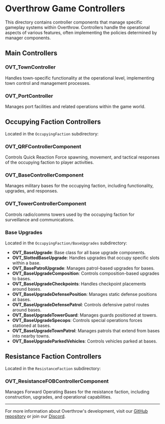 # Overthrow Game Controllers

This directory contains controller components that manage specific gameplay systems within Overthrow. Controllers handle the operational aspects of various features, often implementing the policies determined by manager components.

## Main Controllers

### OVT_TownController
Handles town-specific functionality at the operational level, implementing town control and management processes.

### OVT_PortController
Manages port facilities and related operations within the game world.

## Occupying Faction Controllers

Located in the `OccupyingFaction` subdirectory:

### OVT_QRFControllerComponent
Controls Quick Reaction Force spawning, movement, and tactical responses of the occupying faction to player activities.

### OVT_BaseControllerComponent
Manages military bases for the occupying faction, including functionality, upgrades, and responses.

### OVT_TowerControllerComponent
Controls radio/comms towers used by the occupying faction for surveillance and communications.

### Base Upgrades

Located in the `OccupyingFaction/BaseUpgrades` subdirectory:

- **OVT_BaseUpgrade**: Base class for all base upgrade components.
- **OVT_SlottedBaseUpgrade**: Handles upgrades that occupy specific slots within a base.
- **OVT_BasePatrolUpgrade**: Manages patrol-based upgrades for bases.
- **OVT_BaseUpgradeComposition**: Controls composition-based upgrades to bases.
- **OVT_BaseUpgradeCheckpoints**: Handles checkpoint placements around bases.
- **OVT_BaseUpgradeDefensePosition**: Manages static defense positions at bases.
- **OVT_BaseUpgradeDefensePatrol**: Controls defensive patrol routes around bases.
- **OVT_BaseUpgradeTowerGuard**: Manages guards positioned at towers.
- **OVT_BaseUpgradeSpecops**: Controls special operations forces stationed at bases.
- **OVT_BaseUpgradeTownPatrol**: Manages patrols that extend from bases into nearby towns.
- **OVT_BaseUpgradeParkedVehicles**: Controls vehicles parked at bases.

## Resistance Faction Controllers

Located in the `ResistanceFaction` subdirectory:

### OVT_ResistanceFOBControllerComponent
Manages Forward Operating Bases for the resistance faction, including construction, upgrades, and operational capabilities.

---

For more information about Overthrow's development, visit our [GitHub repository](https://github.com/ArmaOverthrow/Overthrow.Arma4) or join our [Discord](https://discord.gg/j6CvmFfZ95). 